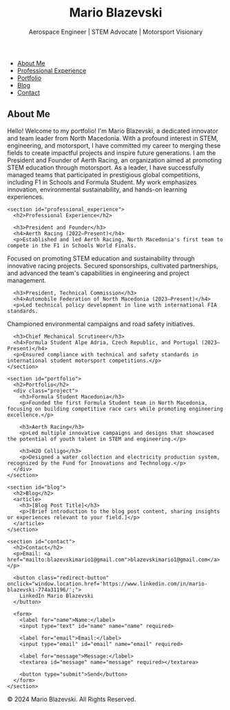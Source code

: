 <!DOCTYPE html>
<html lang="en">
<head>
  <meta charset="UTF-8">
  <meta name="viewport" content="width=device-width, initial-scale=1.0">
  <meta name="description" content="Mario Blazevski's Personal Website">
  <title>Mario Blazevski | Portfolio</title>
  <link rel="stylesheet" href="style.css">
</head>
<body>
  <header>
    <div class="container">
      <h1>Mario Blazevski</h1>
      <p>Aerospace Engineer | STEM Advocate | Motorsport Visionary</p>
    </div>
  </header>

  <nav>
    <ul>
      <li><a href="#about">About Me</a></li>
      <li><a href="#professional_experience">Professional Experience</a></li>
      <li><a href="#portfolio">Portfolio</a></li>
      <li><a href="#blog">Blog</a></li>
      <li><a href="#contact">Contact</a></li>
    </ul>
  </nav>

  <main>
    <section id="about">
      <h2>About Me</h2>
      <p>Hello! Welcome to my portfolio! I'm Mario Blazevski, 
      a dedicated innovator and team leader from North Macedonia. With a profound interest in STEM, engineering, and motorsport, I have committed my career to merging these fields to create impactful projects and inspire future generations. 
      I am the President and Founder of Aerth Racing, an organization aimed at promoting STEM education through motorsport. As a leader, I have successfully managed teams that participated in prestigious global competitions, including F1 in Schools and Formula Student.
      My work emphasizes innovation, environmental sustainability, and hands-on learning experiences.</p>
    </section>

    <section id="professional_experience">
      <h2>Professional Experience</h2>

      <h3>President and Founder</h3>
      <h4>Aerth Racing (2022–Present)</h4>
      <p>Established and led Aerth Racing, North Macedonia's first team to compete in the F1 in Schools World Finals.
Focused on promoting STEM education and sustainability through innovative racing projects.
Secured sponsorships, cultivated partnerships, and advanced the team's capabilities in engineering and project management.</p>

      <h3>President, Technical Commission</h3>
      <h4>Automobile Federation of North Macedonia (2023–Present)</h4>
      <p>Led technical policy development in line with international FIA standards.
Championed environmental campaigns and road safety initiatives.</p>

      <h3>Chief Mechanical Scrutineer</h3>
      <h4>Formula Student Alpe Adria, Czech Republic, and Portugal (2023–Present)</h4>
      <p>Ensured compliance with technical and safety standards in international student motorsport competitions.</p>
    </section>

    <section id="portfolio">
      <h2>Portfolio</h2>
      <div class="project">
        <h3>Formula Student Macedonia</h3>
        <p>Founded the first Formula Student team in North Macedonia, focusing on building competitive race cars while promoting engineering excellence.</p>

        <h3>Aerth Racing</h3>
        <p>Led multiple innovative campaigns and designs that showcased the potential of youth talent in STEM and engineering.</p>

        <h3>H2O Colligo</h3>
        <p>Designed a water collection and electricity production system, recognized by the Fund for Innovations and Technology.</p>
      </div>
    </section>

    <section id="blog">
      <h2>Blog</h2>
      <article>
        <h3>[Blog Post Title]</h3>
        <p>[Brief introduction to the blog post content, sharing insights or experiences relevant to your field.]</p>
      </article>
    </section>

    <section id="contact">
      <h2>Contact</h2>
      <p>Email: <a href="mailto:blazevskimario1@gmail.com">blazevskimario1@gmail.com</a></p>

      <button class="redirect-button" onclick="window.location.href='https://www.linkedin.com/in/mario-blazevski-774a31196/';">
        LinkedIn Mario Blazevski
      </button>

      <form>
        <label for="name">Name:</label>
        <input type="text" id="name" name="name" required>

        <label for="email">Email:</label>
        <input type="email" id="email" name="email" required>

        <label for="message">Message:</label>
        <textarea id="message" name="message" required></textarea>

        <button type="submit">Send</button>
      </form>
    </section>
  </main>

  <footer>
    <p>&copy; 2024 Mario Blazevski. All Rights Reserved.</p>
  </footer>
</body>
</html>
